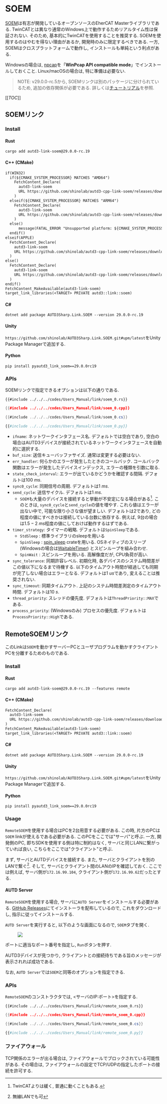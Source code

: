 # SOEM

[SOEM](https://github.com/OpenEtherCATsociety/SOEM)は有志が開発しているオープンソースのEherCAT Masterライブラリである.
TwinCATとは異なり通常のWindows上で動作するためリアルタイム性は保証されない.
そのため, 基本的にTwinCATを使用することを推奨する.
SOEMを使用するのはやむを得ない理由があるか, 開発時のみに限定するべきである.
一方, SOEMはクロスプラットフォームで動作し, インストールも単純という利点がある.

Windowsの場合は, [npcap](https://nmap.org/npcap/)を「**WinPcap API compatible mode**」でインストールしておくこと.
Linux/macOSの場合は, 特に準備は必要ない.

> NOTE: v29.0.0-rc.5から, SOEMリンクは別のパッケージに分けられているため, 追加の依存関係が必要である.
> 詳しくは[チュートリアル](../getting_started.md)を参照.

[[_TOC_]]

## SOEMリンク

### Install

#### Rust

```shell
cargo add autd3-link-soem@29.0.0-rc.19
```

#### C++ (CMake)

```ignore,filename=CMakeLists.txt
if(WIN32)
  if(${CMAKE_SYSTEM_PROCESSOR} MATCHES "AMD64")
    FetchContent_Declare(
      autd3-link-soem
      URL https://github.com/shinolab/autd3-cpp-link-soem/releases/download/v29.0.0-rc.19/autd3-link-soem-v29.0.0-rc.19-win-x64.zip
    )
  elseif(${CMAKE_SYSTEM_PROCESSOR} MATCHES "ARM64")
    FetchContent_Declare(
      autd3-link-soem
      URL https://github.com/shinolab/autd3-cpp-link-soem/releases/download/v29.0.0-rc.19/autd3-link-soem-v29.0.0-rc.19-win-arm.zip
    )
  else()
      message(FATAL_ERROR "Unsupported platform: ${CMAKE_SYSTEM_PROCESSOR}")
  endif()
elseif(APPLE)
  FetchContent_Declare(
    autd3-link-soem
    URL https://github.com/shinolab/autd3-cpp-link-soem/releases/download/v29.0.0-rc.19/autd3-link-soem-v29.0.0-rc.19-macos-aarch64.tar.gz
  )
else()
  FetchContent_Declare(
    autd3-link-soem
    URL https://github.com/shinolab/autd3-cpp-link-soem/releases/download/v29.0.0-rc.19/autd3-link-soem-v29.0.0-rc.19-linux-x64.tar.gz
  )
endif()
FetchContent_MakeAvailable(autd3-link-soem)
target_link_libraries(<TARGET> PRIVATE autd3::link::soem)
```

#### C#

```shell
dotnet add package AUTD3Sharp.Link.SOEM --version 29.0.0-rc.19
```

#### Unity

`https://github.com/shinolab/AUTD3Sharp.Link.SOEM.git#upm/latest`をUnity Package Managerで追加する.

#### Python

```shell
pip install pyautd3_link_soem==29.0.0rc19
```

### APIs

SOEMリンクで指定できるオプションは以下の通りである.

```rust,should_panic,edition2021
{{#include ../../../codes/Users_Manual/link/soem_0.rs}}
```

```cpp
{{#include ../../../codes/Users_Manual/link/soem_0.cpp}}
```

```cs
{{#include ../../../codes/Users_Manual/link/soem_0.cs}}
```

```python
{{#include ../../../codes/Users_Manual/link/soem_0.py}}
```

- `ifname`: ネットワークインタフェース名. デフォルトでは空白であり, 空白の場合はAUTD3デバイスが接続されているネットワークインタフェースを自動的に選択する.
- `buf_size`: 送信キューバッファサイズ. 通常は変更する必要はない.
- `err_handler`: 何らかのエラーが発生したときのコールバック. コールバック関数はエラーが発生したデバイスインデックス, エラーの種類を引数に取る.
- `state_check_interval`: エラーが出ているかどうかを確認する間隔. デフォルトは$\SI{100}{ms}$.
- `sync0_cycle`: 同期信号の周期. デフォルトは$\SI{1}{ms}$.
- `send_cycle`: 送信サイクル. デフォルトは$\SI{1}{ms}$.
    - `SOEM`も大量のデバイスを接続すると挙動が不安定になる場合がある[^fn_soem]. このときは, `sync0_cycle`と`send_cycle`の値を増やす. これら値はエラーが出ない中で, 可能な限り小さな値が望ましい. デフォルトは2であり, どの程度の値にすべきかは接続している台数に依存する. 例えば, 9台の場合は$1.5-\SI{2}{ms}$程度の値にしておけば動作するはずである.
- `timer_strategy`: タイマーの戦略. デフォルトは`SpinSleep`である.
    - `StdSleep`    : 標準ライブラリのsleepを用いる
    - `SpinSleep`   : [spin_sleep](https://docs.rs/spin_sleep/latest/spin_sleep/) crateを用いる. OSネイティブのスリープ (Windowsの場合は[WaitableTimer](https://learn.microsoft.com/en-us/windows/win32/sync/waitable-timer-objects)) とスピンループを組み合わせ.
    - `SpinWait`    : スピンループを用いる. 高解像度だが, CPU負荷が高い.
- `sync_tolerance`: 同期許容レベル. 初期化時, 各デバイスのシステム時間差がこの値以下になるまで待機する. 以下のタイムアウト時間が経過しても同期が完了しない場合はエラーとなる. デフォルトは$\SI{1}{us}$であり, 変えることは推奨されない.
- `sync_timeout`: 同期タイムアウト. 上記のシステム時間差測定のタイムアウト時間. デフォルトは$\SI{10}{s}$.
- `thread_priority`: スレッドの優先度. デフォルトは`ThreadPriority::MAX`である.
- `process_priority`: (Windowsのみ) プロセスの優先度. デフォルトは`ProcessPriority::High`である.

## RemoteSOEMリンク

このLinkは`SOEM`を動かすサーバーPCとユーザプログラムを動かすクライアントPCを分離するためのものである.

### Install

#### Rust

```shell
cargo add autd3-link-soem@29.0.0-rc.19 --features remote
```

#### C++ (CMake)

```ignore,filename=CMakeLists.txt
FetchContent_Declare(
  autd3-link-soem
  URL https://github.com/shinolab/autd3-cpp-link-soem/releases/download/v29.0.0-rc.19/autd3-link-soem-v29.0.0-rc.19-win-x64.zip
)
FetchContent_MakeAvailable(autd3-link-soem)
target_link_libraries(<TARGET> PRIVATE autd3::link::soem)
```

#### C#

```shell
dotnet add package AUTD3Sharp.Link.SOEM --version 29.0.0-rc.19
```

#### Unity

`https://github.com/shinolab/AUTD3Sharp.Link.SOEM.git#upm/latest`をUnity Package Managerで追加する.

#### Python

```shell
pip install pyautd3_link_soem==29.0.0rc19
```

### Usage

`RemoteSOEM`を使用する場合はPCを2台用意する必要がある.
この時, 片方のPCは`SOEM` linkが使えるである必要がある.
このPCをここでは"サーバ"と呼ぶ.
一方, 開発側のPC, 即ちSDKを使用する側は特に制約はなく, サーバと同じLANに繋がっていれば良い, こちらをここでは"クライアント"と呼ぶ.

まず, サーバとAUTDデバイスを接続する.
また, サーバとクライアントを別のLANで繋ぐ[^fn_remote_soem].
そして, サーバとクライアント間のLANのIPを確認しておく.
ここでは例えば, サーバ側が`172.16.99.104`, クライアント側が`172.16.99.62`だったとする.

#### AUTD Server

`RemoteSOEM`を使用する場合, サーバに`AUTD Server`をインストールする必要がある.
[GitHub Releases](https://github.com/shinolab/autd3-server/releases)にてインストーラを配布しているので, これをダウンロードし, 指示に従ってインストールする.

`AUTD Server`を実行すると, 以下のような画面になるので, `SOEM`タブを開く.

<figure>
  <img src="../../fig/Users_Manual/autdserver_remotesoem.jpg"/>
</figure>

ポートに適当なポート番号を指定し, `Run`ボタンを押す.

AUTD3デバイスが見つかり, クライアントとの接続待ちである旨のメッセージが表示されれば成功である.

なお, `AUTD Server`では`SOEM`と同等のオプションを指定できる.

### APIs

`RemoteSOEM`のコンストラクタでは, <サーバのIP:ポート>を指定する.

```rust,should_panic,edition2021
{{#include ../../../codes/Users_Manual/link/remote_soem_0.rs}}
```

```cpp
{{#include ../../../codes/Users_Manual/link/remote_soem_0.cpp}}
```

```cs
{{#include ../../../codes/Users_Manual/link/remote_soem_0.cs}}
```

```python
{{#include ../../../codes/Users_Manual/link/remote_soem_0.py}}
```

### ファイアウォール

TCP関係のエラーが出る場合は, ファイアウォールでブロックされている可能性がある.
その場合は, ファイアウォールの設定でTCP/UDPの指定したポートの接続を許可する.

[^fn_soem]: TwinCATよりは緩く, 普通に動くこともある.

[^fn_remote_soem]: 無線LANでも可
